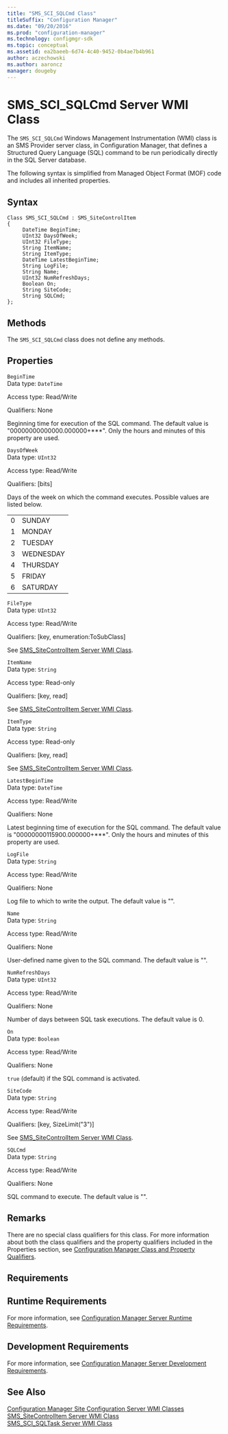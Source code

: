 ```yaml
---
title: "SMS_SCI_SQLCmd Class"
titleSuffix: "Configuration Manager"
ms.date: "09/20/2016"
ms.prod: "configuration-manager"
ms.technology: configmgr-sdk
ms.topic: conceptual
ms.assetid: ea2baeeb-6d74-4c40-9452-0b4ae7b4b961
author: aczechowski
ms.author: aaroncz
manager: dougeby
---
```

# SMS_SCI_SQLCmd Server WMI Class
The `SMS_SCI_SQLCmd` Windows Management Instrumentation (WMI) class is an SMS Provider server class, in Configuration Manager, that defines a Structured Query Language (SQL) command to be run periodically directly in the SQL Server database.  

 The following syntax is simplified from Managed Object Format (MOF) code and includes all inherited properties.  

## Syntax  

```  
Class SMS_SCI_SQLCmd : SMS_SiteControlItem   
{  
     DateTime BeginTime;  
     UInt32 DaysOfWeek;  
     UInt32 FileType;  
     String ItemName;  
     String ItemType;  
     DateTime LatestBeginTime;  
     String LogFile;  
     String Name;  
     UInt32 NumRefreshDays;  
     Boolean On;  
     String SiteCode;  
     String SQLCmd;  
};  
```  

## Methods  
 The `SMS_SCI_SQLCmd` class does not define any methods.  

## Properties  
 `BeginTime`  
 Data type: `DateTime`  

 Access type: Read/Write  

 Qualifiers: None  

 Beginning time for execution of the SQL command. The default value is "00000000000000.000000+***". Only the hours and minutes of this property are used.  

 `DaysOfWeek`  
 Data type: `UInt32`  

 Access type: Read/Write  

 Qualifiers: [bits]  

 Days of the week on which the command executes. Possible values are listed below.  

|||  
|-|-|  
|0|SUNDAY|  
|1|MONDAY|  
|2|TUESDAY|  
|3|WEDNESDAY|  
|4|THURSDAY|  
|5|FRIDAY|  
|6|SATURDAY|  

 `FileType`  
 Data type: `UInt32`  

 Access type: Read/Write  

 Qualifiers: [key, enumeration:ToSubClass]  

 See [SMS_SiteControlItem Server WMI Class](../../../develop/reference/core/servers/configure/sms_sitecontrolitem-server-wmi-class.md).  

 `ItemName`  
 Data type: `String`  

 Access type: Read-only  

 Qualifiers: [key, read]  

 See [SMS_SiteControlItem Server WMI Class](../../../develop/reference/core/servers/configure/sms_sitecontrolitem-server-wmi-class.md).  

 `ItemType`  
 Data type: `String`  

 Access type: Read-only  

 Qualifiers: [key, read]  

 See [SMS_SiteControlItem Server WMI Class](../../../develop/reference/core/servers/configure/sms_sitecontrolitem-server-wmi-class.md).  

 `LatestBeginTime`  
 Data type: `DateTime`  

 Access type: Read/Write  

 Qualifiers: None  

 Latest beginning time of execution for the SQL command. The default value is "00000000115900.000000+***". Only the hours and minutes of this property are used.  

 `LogFile`  
 Data type: `String`  

 Access type: Read/Write  

 Qualifiers: None  

 Log file to which to write the output. The default value is "".  

 `Name`  
 Data type: `String`  

 Access type: Read/Write  

 Qualifiers: None  

 User-defined name given to the SQL command. The default value is "".  

 `NumRefreshDays`  
 Data type: `UInt32`  

 Access type: Read/Write  

 Qualifiers: None  

 Number of days between SQL task executions. The default value is 0.  

 `On`  
 Data type: `Boolean`  

 Access type: Read/Write  

 Qualifiers: None  

 `true` (default) if the SQL command is activated.  

 `SiteCode`  
 Data type: `String`  

 Access type: Read/Write  

 Qualifiers: [key, SizeLimit("3")]  

 See [SMS_SiteControlItem Server WMI Class](../../../develop/reference/core/servers/configure/sms_sitecontrolitem-server-wmi-class.md).  

 `SQLCmd`  
 Data type: `String`  

 Access type: Read/Write  

 Qualifiers: None  

 SQL command to execute. The default value is "".  

## Remarks  
 There are no special class qualifiers for this class. For more information about both the class qualifiers and the property qualifiers included in the Properties section, see [Configuration Manager Class and Property Qualifiers](../../../develop/reference/misc/class-and-property-qualifiers.md).  

## Requirements  

## Runtime Requirements  
 For more information, see [Configuration Manager Server Runtime Requirements](../../../develop/core/reqs/server-runtime-requirements.md).  

## Development Requirements  
 For more information, see [Configuration Manager Server Development Requirements](../../../develop/core/reqs/server-development-requirements.md).  

## See Also  
 [Configuration Manager Site Configuration Server WMI Classes](../../../develop/reference/core/servers/configure/site-configuration-server-wmi-classes.md)   
 [SMS_SiteControlItem Server WMI Class](../../../develop/reference/core/servers/configure/sms_sitecontrolitem-server-wmi-class.md)   
 [SMS_SCI_SQLTask Server WMI Class](../../../develop/reference/core/servers/configure/sms_sci_sqltask-server-wmi-class.md)
